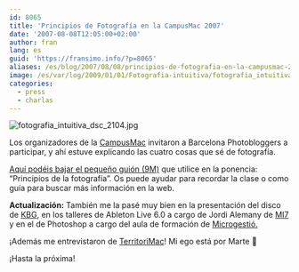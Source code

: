 ```yaml
---
id: 8065
title: 'Principios de Fotografía en la CampusMac 2007'
date: '2007-08-08T12:05:00+02:00'
author: fran
lang: es
guid: 'https://fransimo.info/?p=8065'
aliases: /es/blog/2007/08/08/principios-de-fotografia-en-la-campusmac-2007/
image: /es/var/log/2009/01/01/Fotografia-intuitiva/fotografia_intuitiva_dsc_2104.jpg
categories:
  - press
  - charlas
---
```


![fotografia_intuitiva_dsc_2104.jpg](/es/var/log/2009/01/01/Fotografia-intuitiva/fotografia_intuitiva_dsc_2104.jpg)

Los organizadores de la [CampusMac](http://www.campusmac.info/) invitaron a Barcelona Photobloggers a participar, y ahí
estuve explicando las cuatro cosas que sé de fotografía.

[Aquí podéis bajar el pequeño guión (9M)](CampusMac2007_pdf.pdf "Ponencia CampusMac 2007")
que utilice en la ponencia: “Principios de la fotografía”. Os puede ayudar para recordar la clase o como guía para
buscar más información en la web. 

**Actualización:** También me la pasé muy bien en la presentación del disco
de [KBG](http://www.killbillg.com/), en los talleres de Ableton Live 6.0 a cargo de Jordi Alemany
de [MI7](http://www.mi7.com/) y en el de Photoshop a cargo del aula de formación
de [Microgestió.](http://www.microgestio.es/)

¡Además me entrevistaron de [TerritoriMac](http://www.territorimac.com/)! Mi ego está por Marte 🙂

¡Hasta la próxima!
